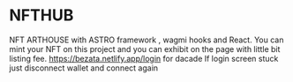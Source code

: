 # NFTHUB
 NFT ARTHOUSE with ASTRO framework , wagmi hooks and React.
You can mint your NFT on this project and you can exhibit on the page with little bit listing fee.
https://bezata.netlify.app/login
 for dacade
If login screen stuck just disconnect wallet and connect again
